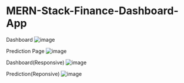 # MERN-Stack-Finance-Dashboard-App

Dashboard
![image](https://github.com/user-attachments/assets/255564fe-359c-4238-8873-f8f52499e6c8)

Prediction Page
![image](https://github.com/user-attachments/assets/c4539cae-fcbc-40f0-8fa8-49f4742b5dd6)

Dashboard(Responsive)
![image](https://github.com/user-attachments/assets/d5e9e571-cd3e-4a24-b587-efc5dafe66e4)

Prediction(Reponsive)
![image](https://github.com/user-attachments/assets/8b00e410-7970-4c46-b118-fc5fd99e1fbd)
